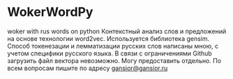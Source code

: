 # WokerWordPy
woker with rus words on python
Контекстный анализ слов и предложений на основе технологии
word2vec. Используется библиотека gensim.
Способ токенезации и лемматизации русских слов
написаны мною, с учетом специфики русского языка.
В связи с ограничениями Github загрузить файл вектора невозможно.
Могу предоставить отдельно.
По всем вопросам пишите по адресу gansior@gansior.ru
